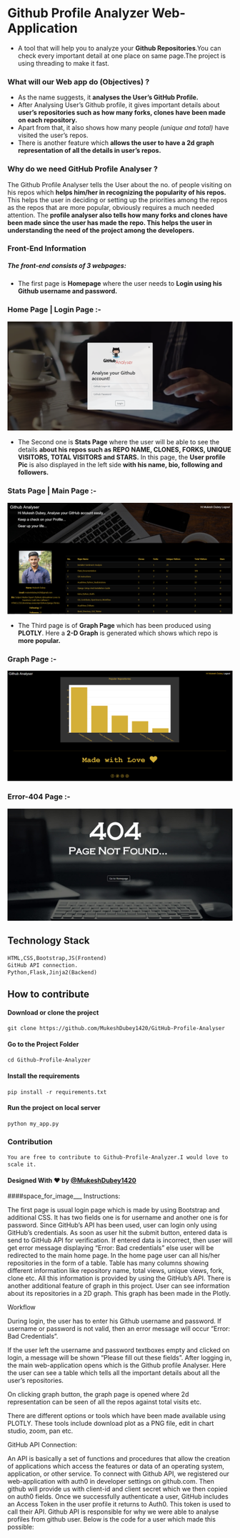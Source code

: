 # Github Profile Analyzer Web-Application

* A tool that will help you to analyze your **Github Repositories**.You can check every important detail at one place on same page.The project is using threading to make it fast.

### What will our Web app do (Objectives) ?
* As the name suggests, it **analyses the User’s GitHub Profile.**
* After Analysing User’s Github profile, it gives important details about **user’s repositories such as how many forks, clones have been made on each repository.**
* Apart from that, it also shows how many people *(unique and total)* have visited the user’s repos.
* There is another feature which **allows the user to have a 2d graph representation of all the details in user’s repos.**

### Why do we need GitHub Profile Analyser ?
The Github Profile Analyser tells the User about the no. of people visiting on his repos which **helps him/her in recognizing the popularity of his repos.** This helps the user in deciding or setting up the priorities among the repos as the repos that are more popular, obviously requires a much needed attention. The **profile analyser also tells how many forks and clones have been made since the user has made the repo. This helps the user in understanding the need of the project among the developers.**


### Front-End Information

##### The front-end consists of 3 webpages:

* The first page is **Homepage** where the user needs to **Login using his Github username and password.**

### Home Page | Login Page :-

![LoginPage](static/images/demo.png)

* The Second one is **Stats Page** where the user will be able to see the details **about his repos such as REPO NAME, CLONES, FORKS, UNIQUE VISITORS, TOTAL VISITORS and STARS.** In this page, the **User profile Pic** is also displayed in the left side **with his name, bio, following and followers.**

### Stats Page | Main Page :-

![MainPage](static/images/profile.png)

* The Third page is of **Graph Page** which has been produced using **PLOTLY**. Here a **2-D Graph** is generated which shows which repo is **more popular.**

### Graph Page :-

![GraphPage](static/images/graph.png)

### Error-404  Page :-

![ErrorPage](static/images/error.png)

## Technology Stack
	HTML,CSS,Bootstrap,JS(Frontend)
	GitHub API connection.
	Python,Flask,Jinja2(Backend)

## How to contribute
#### Download or clone the project
	git clone https://github.com/MukeshDubey1420/GitHub-Profile-Analyser

#### Go to the Project Folder
	cd Github-Profile-Analyzer

#### Install the requirements
	pip install -r requirements.txt
#### Run the project on local server
	python my_app.py

### Contribution
	You are free to contribute to Github-Profile-Analyzer.I would love to scale it.


#### Designed With :heart: by  [@MukeshDubey1420](https://mukeshdubeyportfolio.netlify.com/   "My PortFolio Link")









####space_for_image___
Instructions:

The first page is usual login page which is made by using Bootstrap and additional CSS. It has two fields one is for username and another one is for password. Since GitHub’s API has been used, user can login only using GitHub’s credentials.
As soon as user hit the submit button, entered data is send to GitHub API for verification. If entered data is incorrect, then user will get error message displaying “Error: Bad credentials” else user will be redirected to the main home page.
In the home page user can all his/her repositories in the form of a table. Table has many columns showing different information like repository name, total views, unique views, fork, clone etc. All this information is provided by using the GitHub’s API.
There is another additional feature of graph in this project. User can see information about its repositories in a 2D graph. This graph has been made in the Plotly.

Workflow

During login, the user has to enter his Github username and password. If username or password is not valid, then an error message will occur “Error: Bad Credentials”.

If the user left the username and password textboxes empty and clicked on login, a message will be shown “Please fill out these fields”.
After logging in, the main web-application opens which is the Github profile Analyser. Here the user can see a table which tells all the important details about all the user’s repositories.


On clicking graph button, the graph page is opened where 2d representation can be seen of all the repos against total visits etc.

There are different options or tools which have been made available using PLOTLY. These tools include download plot as a PNG file, edit in chart studio, zoom, pan etc.


GitHub API Connection:

An API is basically a set of functions and procedures that allow the creation of applications which access the features or data of an operating system, application, or other service. To connect with Github API, we registered our web-application with auth0 in developer settings on github.com. Then github will provide us with client-id and client secret which we then copied on auth0 fields. Once we successfully authenticate a user, GitHub includes an Access Token in the user profile it returns to Auth0. This token is used to call their API. Github API is responsible for why we were able to analyse profiles from github user. Below is the code for a user which made this possible:
